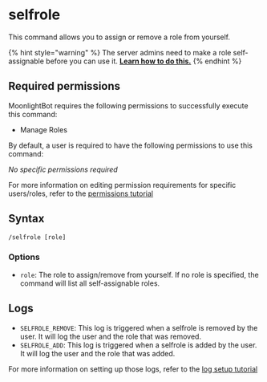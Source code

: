 # selfrole

This command allows you to assign or remove a role from yourself.

{% hint style="warning" %}
The server admins need to make a role self-assignable before you can use it. 
[**Learn how to do this.**](../management-commands/config.md#self-assignable)
{% endhint %}

## Required permissions

MoonlightBot requires the following permissions to successfully execute this command:

* Manage Roles

By default, a user is required to have the following permissions to use this command:

*No specific permissions required*

For more information on editing permission requirements for specific users/roles, refer to
the [permissions tutorial](<linkToPermissionsTutorial>)

## Syntax

```text
/selfrole [role]
```

### Options

* `role`: The role to assign/remove from yourself. If no role is specified, the command will list all self-assignable roles.

## Logs

* `SELFROLE_REMOVE`: This log is triggered when a selfrole is removed by the user.
  It will log the user and the role that was removed.
* `SELFROLE_ADD`: This log is triggered when a selfrole is added by the user.
  It will log the user and the role that was added.

For more information on setting up those logs, refer to the [log setup tutorial](<linkToLogTutorial>)